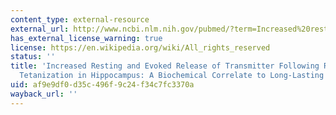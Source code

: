 ```yaml
---
content_type: external-resource
external_url: http://www.ncbi.nlm.nih.gov/pubmed/?term=Increased%20resting%20and%20evoked%20release%20of%20transmitter%20following%20repetitive%20electrical%20tetanization%20in%20hippocampus:%20a%20biochemical%20correlate%20to%20long-lasting%20synaptic%20potentiation.
has_external_license_warning: true
license: https://en.wikipedia.org/wiki/All_rights_reserved
status: ''
title: 'Increased Resting and Evoked Release of Transmitter Following Repetitive Electrical
  Tetanization in Hippocampus: A Biochemical Correlate to Long-Lasting Synaptic Potentiation'
uid: af9e9df0-d35c-496f-9c24-f34c7fc3370a
wayback_url: ''
---
```

